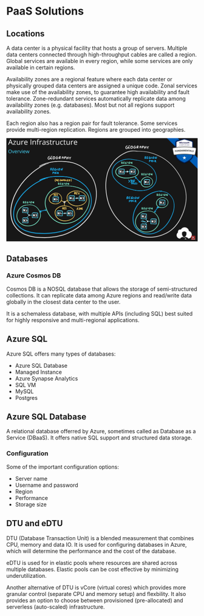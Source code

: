 # PaaS Solutions

## Locations

A data center is a physical facility that hosts a group of servers. Multiple data centers connected through high-throughput cables are called a region. Global services are available in every region, while some services are only available in certain regions.

Availability zones are a regional feature where each data center or physically grouped data centers are assigned a unique code. Zonal services make use of the availability zones, to guarantee high availability and fault tolerance. Zone-redundant services automatically replicate data among availability zones (e.g. databases). Most but not all regions support availability zones.

Each region also has a region pair for fault tolerance. Some services provide multi-region replication. Regions are grouped into geographies.

![](./images/paas_solutions/infra.png)

## Databases

### Azure Cosmos DB

Cosmos DB is a NOSQL database that allows the storage of semi-structured collections. It can replicate data among Azure regions and read/write data globally in the closest data center to the user.

It is a schemaless database, with multiple APIs (including SQL) best suited for highly responsive and multi-regional applications.

## Azure SQL

Azure SQL offers many types of databases:
* Azure SQL Database
* Managed Instance
* Azure Synapse Analytics
* SQL VM
* MySQL
* Postgres

## Azure SQL Database

A relational database offerred by Azure, sometimes called as Database as a Service (DBaaS). It offers native SQL support and structured data storage. 

### Configuration

Some of the important configuration options:
* Server name
* Username and password
* Region
* Performance
* Storage size

## DTU and eDTU

DTU (Database Transaction Unit) is a blended measurement that combines CPU, memory and data IO. It is used for configuring databases in Azure, which will determine the performance and the cost of the database.

eDTU is used for in elastic pools where resources are shared across multiple databases. Elastic pools can be cost effective by minimizing underutilization.

Another alternative of DTU is vCore (virtual cores) which provides more granular control (separate CPU and memory setup) and flexbility. It also provides an option to choose between provisioned (pre-allocated) and serverless (auto-scaled) infrastructure.